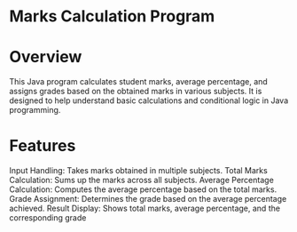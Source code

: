 # Marks Calculation Program
# Overview
This Java program calculates student marks, average percentage, and assigns grades based on the obtained marks in various subjects. It is designed to help understand basic calculations and conditional logic in Java programming.

# Features
Input Handling: Takes marks obtained in multiple subjects.
Total Marks Calculation: Sums up the marks across all subjects.
Average Percentage Calculation: Computes the average percentage based on the total marks.
Grade Assignment: Determines the grade based on the average percentage achieved.
Result Display: Shows total marks, average percentage, and the corresponding grade
